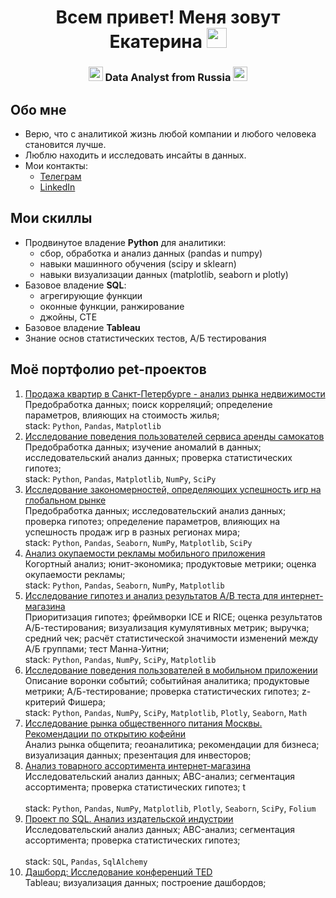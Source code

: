 <h1 align="center"> Всем привет! Меня зовут Екатерина
<img src="https://github.com/blackcater/blackcater/raw/main/images/Hi.gif" height="32"/></h1>
<h3 align="center"> <img src="https://em-content.zobj.net/source/apple/391/sparkles_2728.png" height="23"/> Data Analyst from Russia <img src="https://em-content.zobj.net/source/apple/391/sparkles_2728.png" height="23"/> </h3>

## Обо мне
- Верю, что с аналитикой жизнь любой компании и любого человека становится лучше.
- Люблю находить и исследовать инсайты в данных.
- Мои контакты:
    - [Телеграм](https://t.me/katyakulyaa)
    - [LinkedIn](https://www.linkedin.com/in/katyaonetwo/)

## Мои скиллы
- Продвинутое владение **Python** для аналитики:
    - сбор, обработка и анализ данных (pandas и numpy)
    - навыки машинного обучения (scipy и sklearn)
    - навыки визуализации данных (matplotlib, seaborn и plotly)
- Базовое владение **SQL**:
    - агрегирующие функции
    - оконные функции, ранжирование
    - джойны, CTE
- Базовое владение **Tableau**
- Знание основ статистических тестов, А/Б тестирования

## Моё портфолио pet-проектов

1. [Продажа квартир в Санкт-Петербурге - анализ рынка недвижимости](https://github.com/katyaonetwo/Projects_yandex/blob/main/project_research_data_analysis.ipynb)<br />
   Предобработка данных; поиск корреляций; определение параметров, влияющих на стоимость жилья; <br />
   stack: `Python`, `Pandas`, `Matplotlib` <br />
2. [Исследование поведения пользователей сервиса аренды самокатов](https://github.com/katyaonetwo/Projects_yandex/blob/main/project_statistical_data_analysis.ipynb) <br />
   Предобработка данных; изучение аномалий в данных; исследовательский анализ данных; проверка статистических гипотез; <br />
   stack: `Python`, `Pandas`, `Matplotlib`, `NumPy`, `SciPy` <br />
3. [Исследование закономерностей, определяющих успешность игр на глобальном рынке](https://github.com/katyaonetwo/Projects_yandex/blob/data_analysis/project_summary_1.ipynb) <br />
   Предобработка данных; исследовательский анализ данных; проверка гипотез; определение параметров, влияющих на успешность продаж игр в разных регионах мира; <br />
   stack: `Python`, `Pandas`, `Seaborn`, `NumPy`, `Matplotlib`, `SciPy`  <br />
4. [Анализ окупаемости рекламы мобильного приложения](https://github.com/katyaonetwo/projects_yandex/blob/data_analysis/project_business_indicators_acquisition.ipynb) <br />
   Когортный анализ; юнит-экономика; продуктовые метрики; оценка окупаемости рекламы; <br />
   stack: `Python`, `Pandas`, `Seaborn`, `NumPy`, `Matplotlib` <br />
5. [Исследование гипотез и анализ результатов A/B теста для интернет-магазина](https://github.com/katyaonetwo/projects_yandex/blob/data_analysis/project_hypothesis_ab_testing.ipynb) <br />
   Приоритизация гипотез; фреймворки ICE и RICE; оценка результатов A/Б-тестирования; визуализация кумулятивных метрик; выручка; средний чек; расчёт статистической значимости изменений между A/Б группами; тест Манна-Уитни; <br />
   stack: `Python`, `Pandas`, `NumPy`, `SciPy`, `Matplotlib` <br />
6. [Исследование поведения пользователей в мобильном приложении](https://github.com/katyaonetwo/projects_yandex/blob/data_analysis/project_summary_2.ipynb) <br />
   Описание воронки событий; событийная аналитика; продуктовые метрики; A/Б-тестирование; проверка статистических гипотез; z-критерий Фишера;  <br />
   stack: `Python`, `Pandas`, `NumPy`, `SciPy`, `Matplotlib`, `Plotly`, `Seaborn`, `Math` <br />
7. [Исследование рынка общественного питания Москвы. Рекомендации по открытию кофейни](https://github.com/katyaonetwo/projects_yandex/blob/data_analysis/project_moscow_cafe_opening.ipynb) <br />
   Анализ рынка общепита; геоаналитика; рекомендации для бизнеса; визуализация данных; презентация для инвесторов; <br />
8. [Анализ товарного ассортимента интернет-магазина](https://github.com/katyaonetwo/projects_yandex/blob/cf034701136a1aa407454d7a5bc6d4bca0d34ca6/project_ecommerce_product_range.ipynb) <br />
   Исследовательский анализ данных; ABC-анализ; сегментация ассортимента; проверка статистических гипотез; t<br />   
   stack: `Python`, `Pandas`, `NumPy`, `Matplotlib`, `Plotly`, `Seaborn`, `SciPy`, `Folium` <br />
9. [Проект по SQL. Анализ издательской индустрии](https://github.com/katyaonetwo/projects_yandex/blob/cf034701136a1aa407454d7a5bc6d4bca0d34ca6/project_books_SQL.ipynb) <br />
   Исследовательский анализ данных; ABC-анализ; сегментация ассортимента; проверка статистических гипотез; <br />   
   stack: `SQL`, `Pandas`, `SqlAlchemy` <br />   
10. [Дашборд: Исследование конференций TED](https://public.tableau.com/shared/J4QT8XM76?:display_count=n&:origin=viz_share_link) <br />
   Tableau; визуализация данных; построение дашбордов; <br />

